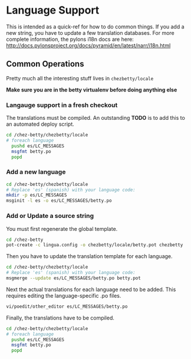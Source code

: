 Language Support
================

This is intended as a quick-ref for how to do common things. If you
add a new string, you have to update a few translation databases. For
more complete information, the pylons i18n docs are here:
http://docs.pylonsproject.org/docs/pyramid/en/latest/narr/i18n.html


Common Operations
-----------------

Pretty much all the interesting stuff lives in `chezbetty/locale`

**Make sure you are in the betty virtualenv before doing anything else**

### Langauge support in a fresh checkout

The translations must be compiled. An outstanding **TODO** is to add
this to an automated deploy script.

```bash
cd /chez-betty/chezbetty/locale
# foreach language
  pushd es/LC_MESSAGES
  msgfmt betty.po
  popd
```

### Add a new language

```bash
cd /chez-betty/chezbetty/locale
# Replace 'es' (spanish) with your language code:
mkdir -p es/LC_MESSAGES
msginit -l es -o es/LC_MESSAGES/betty.po
```


### Add or Update a source string

You must first regenerate the global template.
```bash
cd /chez-betty
pot-create -c lingua.config -o chezbetty/locale/betty.pot chezbetty
```

Then you have to update the translation template for each language.
```bash
cd /chez-betty/chezbetty/locale
# Replace 'es' (spanish) with your language code:
msgmerge --update es/LC_MESSAGES/betty.po betty.pot
```

Next the actual translations for each language need to be added. This requires
editing the language-specific .po files.
```bash
vi/poedit/other_editor es/LC_MESSAGES/betty.po
```

Finally, the translations have to be compiled.
```bash
cd /chez-betty/chezbetty/locale
# foreach language
  pushd es/LC_MESSAGES
  msgfmt betty.po
  popd
```

